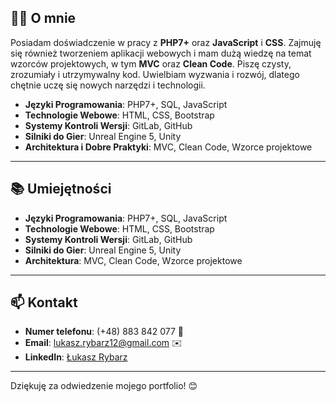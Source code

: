 ## 👨‍💻 O mnie

Posiadam doświadczenie w pracy z **PHP7+** oraz **JavaScript** i **CSS**. Zajmuję się również tworzeniem aplikacji webowych i mam dużą wiedzę na temat wzorców projektowych, w tym **MVC** oraz **Clean Code**. Piszę czysty, zrozumiały i utrzymywalny kod. Uwielbiam wyzwania i rozwój, dlatego chętnie uczę się nowych narzędzi i technologii.

- **Języki Programowania**: PHP7+, SQL, JavaScript
- **Technologie Webowe**: HTML, CSS, Bootstrap
- **Systemy Kontroli Wersji**: GitLab, GitHub
- **Silniki do Gier**: Unreal Engine 5, Unity
- **Architektura i Dobre Praktyki**: MVC, Clean Code, Wzorce projektowe

---

## 📚 Umiejętności

- **Języki Programowania**: PHP7+, SQL, JavaScript
- **Technologie Webowe**: HTML, CSS, Bootstrap
- **Systemy Kontroli Wersji**: GitLab, GitHub
- **Silniki do Gier**: Unreal Engine 5, Unity
- **Architektura**: MVC, Clean Code, Wzorce projektowe

---

## 📫 Kontakt

- **Numer telefonu**: (+48) 883 842 077 📱
- **Email**: [lukasz.rybarz12@gmail.com](mailto:lukasz.rybarz12@gmail.com) ✉️
- **LinkedIn**: [Łukasz Rybarz](https://www.linkedin.com/in/lukasz-rybarz/)

---

Dziękuję za odwiedzenie mojego portfolio! 😊
